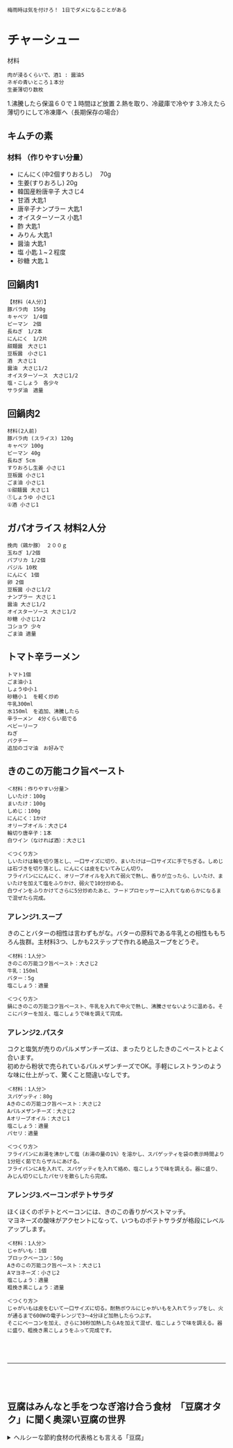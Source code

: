 
`梅雨時は気を付けろ！ 1日でダメになることがある`
　  

# チャーシュー

材料

```
肉が浸るくらいで、酒1 : 醤油5
ネギの青いところ１本分
生姜薄切り数枚
```

1.沸騰したら保温６０で１時間ほど放置
2.熱を取り、冷蔵庫で冷やす
3.冷えたら薄切りにして冷凍庫へ（長期保存の場合）


## キムチの素

### 材料 （作りやすい分量）

- にんにく(中2個すりおろし) 　70g
- 生姜(すりおろし) 20g
- 韓国産粉唐辛子 大さじ4
- 甘酒 大匙1
- 唐辛子ナンプラー 大匙1
- オイスターソース 小匙1
- 酢 大匙1
- みりん 大匙1
- 醤油 大匙1
- 塩 小匙１~２程度
- 砂糖 大匙１


## 回鍋肉1

```
【材料（4人分）】
豚バラ肉　150g
キャベツ　1/4個
ピーマン　2個
長ねぎ　1/2本
にんにく　1/2片
甜麺醤　大さじ1
豆板醤　小さじ1
酒　大さじ1
醤油　大さじ1/2
オイスターソース　大さじ1/2
塩・こしょう　各少々
サラダ油　適量
```

## 回鍋肉2

```
材料(2人前)
豚バラ肉 (スライス) 120g
キャベツ 100g
ピーマン 40g
長ねぎ 5cm
すりおろし生姜 小さじ1
豆板醤 小さじ1
ごま油 小さじ1
①甜麺醤 大さじ1
①しょうゆ 小さじ1
①酒 小さじ1
```

## ガパオライス 材料2人分

```
挽肉（鶏か豚） ２００ｇ
玉ねぎ 1/2個
パプリカ 1/2個
バジル 10枚
にんにく 1個
卵 2個
豆板醤 小さじ1/2
ナンプラー 大さじ１
醤油 大さじ1/2
オイスターソース 大さじ1/2
砂糖 小さじ1/2
コショウ 少々
ごま油 適量
```


## トマト辛ラーメン

```
トマト1個
ごま油小１
しょうゆ小１
砂糖小１　を軽く炒め
牛乳300ml
水150ml　を追加、沸騰したら
辛ラーメン　4分くらい茹でる
ベビーリーフ
ねぎ
パクチー
追加のゴマ油　お好みで
```


## きのこの万能コク旨ペースト

```
＜材料：作りやすい分量＞
しいたけ：100g
まいたけ：100g
しめじ：100g
にんにく：1かけ
オリーブオイル：大さじ4
輪切り唐辛子：1本
白ワイン（なければ酒）：大さじ1

＜つくり方＞
しいたけは軸を切り落とし、一口サイズに切り、まいたけは一口サイズに手でちぎる。しめじは石づきを切り落とし、にんにくは皮をむいてみじん切り。
フライパンににんにく、オリーブオイルを入れて弱火で熱し、香りが立ったら、しいたけ、まいたけを加えて塩をふりかけ、弱火で10分炒める。
白ワインをふりかけてさらに5分炒めたあと、フードプロセッサーに入れてなめらかになるまで混ぜたら完成。
```

### アレンジ1.スープ

きのことバターの相性は言わずもがな。バターの原料である牛乳との相性ももちろん抜群。主材料3つ、しかも2ステップで作れる絶品スープをどうぞ。

```
＜材料：1人分＞
きのこの万能コク旨ペースト：大さじ2
牛乳：150ml
バター：5g
塩こしょう：適量

＜つくり方＞
鍋にきのこの万能コク旨ペースト、牛乳を入れて中火で熱し、沸騰させないように温める。そこにバターを加え、塩こしょうで味を調えて完成。
```

### アレンジ2.パスタ

コクと塩気が売りのパルメザンチーズは、まったりとしたきのこペーストとよく合います。  
初めから粉状で売られているパルメザンチーズでOK。手軽にレストランのような味に仕上がって、驚くこと間違いなしです。

```
＜材料：1人分＞
スパゲッティ：80g
Aきのこの万能コク旨ペースト：大さじ2
Aパルメザンチーズ：大さじ2
Aオリーブオイル：大さじ1
塩こしょう：適量
パセリ：適量

＜つくり方＞
フライパンにお湯を沸かして塩（お湯の量の1%）を溶かし、スパゲッティを袋の表示時間より1分短く茹でたらザルにあげる。
フライパンにAを入れて、スパゲッティを入れて絡め、塩こしょうで味を調える。器に盛り、みじん切りにしたパセリを散らしたら完成。
```

### アレンジ3.ベーコンポテトサラダ

ほくほくのポテトとベーコンには、きのこの香りがベストマッチ。  
マヨネーズの酸味がアクセントになって、いつものポテトサラダが格段にレベルアップします。

```
＜材料：1人分＞
じゃがいも：1個
ブロックベーコン：50g
Aきのこの万能コク旨ペースト：大さじ1
Aマヨネーズ：小さじ2
塩こしょう：適量
粗挽き黒こしょう：適量

＜つくり方＞
じゃがいもは皮をむいて一口サイズに切る。耐熱ボウルにじゃがいもを入れてラップをし、火が通るまで600Wの電子レンジで3〜4分ほど加熱したらつぶす。
そこにベーコンを加え、さらに30秒加熱したらAを加えて混ぜ、塩こしょうで味を調える。器に盛り、粗挽き黒こしょうをふって完成です。
```
　  
　  
- - -   
　  
　  
## 豆腐はみんなと手をつなぎ溶け合う食材　「豆腐オタク」に聞く奥深い豆腐の世界

<details><summary>ヘルシーな節約食材の代表格とも言える「豆腐」</summary><div>
外出自粛によって自炊の頻度が上がり、スーパーで手に取ることも増えているかもしれない。  
とはいえ、豆腐を使った料理というと味噌汁や麻婆豆腐くらいしか思い浮かばないという人も多いのでは？  
そこで、豆腐をこよなく愛し、毎日毎食食べても飽きないと豪語する豆腐マイスター・工藤詩織氏に、豆腐をもっと楽しく味わえる、「豆腐オタク」流のさまざまな食べ方を教えてもらった。  
「彼は実に融通がきく、自然に凡（すべ）てに順応する。」   
「此の自然にして自由なるものの姿、これが豆腐なのである。」  
これらは、私を「豆腐の世界」へ誘ってくれた明治の俳人・荻原 井泉水（おぎわら せいせんすい）が著した随筆『豆腐』の中の言葉たちです。  
私は幼少期から豆腐を主食のように食べてきた「豆腐オタク」の豆腐マイスターです。  
いわゆる“おかず食い”で、次第に白米を残すようになったころ、父が近所の豆腐店から豆腐やおからを買ってくるようになりました。  

### 「真っ白なお米は苦手だけれど、真っ白な豆腐なら毎日食べられる！」

この発見こそ、「豆腐オタク」目覚めの瞬間です。偏食は胸を張って自慢することではありませんが、この偏愛を活かして、  
自身のライフラインでもあった「豆腐」の魅力を、食文化として広くお伝えする活動を始めました。  
今回は、豆腐が持つ3つの魅力と、私自身が自宅で実践している豆腐の楽しみ方についてお話ししたいと思います。  

### 「豆腐」は最高のインスタントフード

豆腐の魅力その1は、ずばり「手軽さ」。豆腐の扱い方は、世界一簡単です。  
なぜならば、開封すればそのまま食べられるからです。自炊が面倒な時も、カップラーメンより早くありつけるのが冷奴。私にとっては最高のインスタントフードです（笑）。  

### 時間がない時や食欲があまりない時にもオススメな豆腐丼

時間がない時や食欲があまりない時にもオススメなのは、豆腐丼。  
やや大きめのお茶碗や小ぶりのどんぶりにご飯をよそって、柔らかめのきぬ豆腐や、寄せ（おぼろ）豆腐をスプーンで重ねるようにのせ、  
あとは卵や納豆、キムチ、明太子やしらす、塩昆布や鰹節、海苔など、お家にある食材をトッピングするだけです。  
調味料は醤油や出汁醤油、仕上げにごま油を垂らせば風味の変化が楽しめます。ご飯を抜いて、お酒のアテにしてもおいしいですよ。  
豆腐の魅力、2つ目はその「汎用性」です。どんな料理にも、また、どんな食材とも調和します。「豆腐ほど相手を嫌はぬ者はない。」と、俳人・荻原 井泉水も太鼓判を押します。  
「煮てもよろしく、焼いてもよろしく、汁にしても、あんをかけても、又は沸きたぎる油で揚げても、寒天の空に凍らしても、それぞれの味を出すのだから面白い。」  
また、そのまま食べるのはもちろんのこと、調理法も問いません。  
「チリの鍋に入っては鯛と同座して恥ぢない。スキの鍋に入っては鶏と相交って相和する。  
ノッペイ汁としては大根や芋と好き友人であり、更におでんにおいては蒟蒻（こんにゃく）や竹輪と協調を保つ。」  
肉や魚、葉物、根菜、キノコ類、練り物や乾物。どんなものを相手にしても、豆腐は順応して手をつなぎ、溶け込んでいくのです。  
和・洋・中・エスニック……料理のジャンルに置き換えても同じことが言えると思います。

### オリーブオイル漬けから、炊き込みご飯まで

カサ増しやふんわり食感を引き出す副材料としても豆腐は使える  
しかしながら、豆腐料理のフルコースでは、なんだか物足りなさを感じることもありますね。  
そんな時は、「揚げ出し豆腐」「豆腐ステーキ」「白和え」「チャンプルー」「麻婆豆腐」など、豆腐そのものを味わう“THE・豆腐料理”と、  
「ハンバーグ」「鶏つくね」「お好み焼き」「オムレツ」「ホットケーキ」など、カサ増しやふんわり食感を引き出す副材料として豆腐を混ぜた“豆腐入り料理”でメリハリをつけます。  
なかなか1丁使いきれない時は、お好みのサイズに切った豆腐を、オリーブオイルや塩麹、味噌に漬けて延命します。そのまま食べるのはもちろん、サラダのトッピングとしても活躍します。  
さらに、「豆腐の顔はしばらく見たくない！」とまで思えてきた時は、ぜひ冷凍庫で眠らせましょう。自家製高野豆腐（凍み豆腐）に化けて、再会の日まで待機していてくれますよ（笑）。  
ちなみに、私が豆腐料理のレパートリーを広げるために参考にしているのは、日本各地で伝承されてきた郷土料理や保存の知恵です。  

### 鳥取県の郷土料理、炒り豆腐の炊き込みご飯「どんどろけ飯」

例えば、鳥取県の郷土料理「どんどろけ飯」と呼ばれる、炒り豆腐の炊き込みご飯。  
「どんどろけ」とは雷を指し、油を敷いたフライパンで豆腐をバリバリと音をさせながら炒る様子から名付けられました。  
豆腐を炒ったら、あとは普通の炊き込みご飯の要領でお好みの具材と一緒に炊き込むだけです。ぷりっとした弾力のある炒り豆腐は、噛みごたえもあるので満腹感もばっちりです。  
単体としても優しく胃袋を満たし、副材料としても力を発揮する豆腐は、手間をかけたい時も、手間を省きたい時も、あなたの味方です。  
決して、嗜好品のように贅沢やステータスを感じるものではないですが、私たちの日々の食卓を、静かに、そしてしなやかに、支え続けてくれている存在だと思います。  

### 知れば知るほど広がる、豆腐を使って料理する楽しみ

豆腐の魅力、最後の3つ目は豆腐そのものの「多様性」です。  
日本には大豆の種類が300種以上もある  
私も、幼少期から当たり前のように豆腐を食べてきましたが、決して豆腐の全てを“知っていた”わけではありません。  
日本には大豆の種類が300種以上もあったこと、作り手による製法の違い、食べる温度によって甘みや香りの感じ方が変わること……知っているようで知らないまま見過ごしていたことがたくさんありました。  
しかし、買ってきた豆腐を開封した際に、ほんの一口、じっくりと味わうことを習慣にしてみると、メーカーや店ごとの味や食感、香りの違いを少しずつ感じるようになりました。  
「白くて四角くて全部同じに見えていた豆腐に、これだけの多様性があったのか！」と気が付いてからは、豆腐選びだけでなく豆腐を使って料理をすることが数倍も楽しくなりました。  
「この豆腐は甘みが強いので辛めの麻婆豆腐にしてコントラストを楽しもう」「この豆腐はずっしりしているからチャンプルー」  
「希少大豆の香りを楽しみたいから塩を添えた冷奴」「口の中でふわっとほどけるような食感のもめんは湯豆腐に」というように、自分なりの使い分けをしています。  
もちろん、これらの使い分けには“正解”はなく、気分や体調に合わせて楽しんでいます。  
また、「冷奴は冷蔵庫から出したら常温に20分ほど慣らして食べる」「湯豆腐はグツグツ煮てしまうと“す”がたつ（表面や内部に細かい泡のような穴が開くこと）ので、  
温まったら引き上げる」といった、より豆腐を味わって食べられる工夫をしています。これらはテクニックを要するものではありません。  
さらに、私の豆腐の世界をさらに広げてくれたのは、各地域に点在する郷土豆腐たちです。  
川端康成が「箸にもかからぬ」と表現するほど、水のようにしなやかでさっぱりした京都の「嵯峨豆腐」。  
富山県の五箇山や豪雪地帯で受け継がれてきた、縄で縛っても崩れないほどの噛みごたえを誇る「固豆腐」。  
塩分がしっかり入った沖縄の「島豆腐」。練り物消費量日本一の鳥取県が生み出した「とうふちくわ」。  
もちろん旅をしながら味わえれば一番ですが、今はぐっと我慢。お取り寄せができるものもありますので、興味が湧いてきた方はぜひ豆腐の多様性を感じてみてください。  
自宅で過ごす時間が増えている中、「豆腐」のように身近すぎてとりわけ掘り下げる機会がなかった食材にも改めて焦点を当てて向き合ってみると、  
新しい料理の楽しみや食べる喜びに出会えたりするのではないでしょうか。  
年に500軒減少しているといわれるお豆腐屋さんの情熱の灯火を守るためにも、ぜひこの機会に多くの方に豆腐に関心を向けてもらえたらと思います。  
ひたむきに豆腐を作り続け、私たちの食卓に届けてくださる、すべての豆腐製造者の皆様へ感謝を込めて。  
※参考文献：一般財団法人 全国豆腐連合会 冊子『豆腐』  

幼少から豆中心の食生活を送り、豆腐がいつも暮らしの中心にある無類の豆腐好き。  
日本語教師を目指して勉強する過程で、食文化も一緒に伝えたいと「豆腐マイスター」を取得。  
国内にとどまらず海外でも、手作り豆腐ワークショップや食育イベントを実施して経験を積む。  
2018年より「往来（おうらい）」をテーマに本格的に活動を開始。豆腐関連のイベント企画・メディア出演などを通して、各地で豆腐文化の啓蒙活動を行っている。  
「マツコの知らない世界」（TBS系）、「ヒルナンデス」（日本テレビ系）、「ごごナマ」（NHK）等へ出演。クックパッドニュースのオフィシャルコラムニストとして、『工藤詩織の「お豆腐」進化論』を連載中。  
【Facebook】https://www.facebook.com/mamepoem  
【Instagram】https://www.instagram.com/tofu_a_day/  

### 「自宅より愛をこめて」

本記事は、Yahoo!ニュースとの共同連載企画です。新型コロナウイルスの影響で、自宅で過ごす時間が増えています。  
クックパッドニュースとYahoo!ニュースでは、さまざまなジャンルの「食オタク」たちから、今こそ使える“自炊の知恵”を学ぶ連載を不定期で配信。  
おうち時間を楽しく、有意義に過ごすためのヒントを探ります。

- - -  </div></details>


